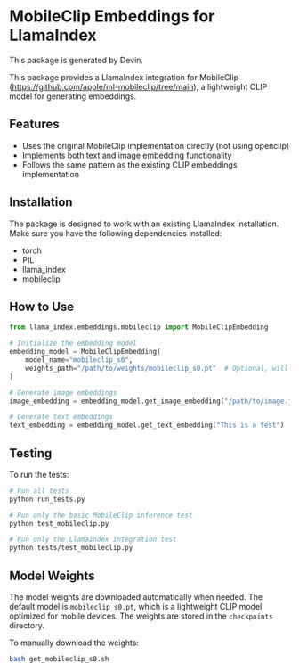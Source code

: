 # MobileClip Embeddings for LlamaIndex

This package is generated by Devin.

This package provides a LlamaIndex integration for MobileClip (https://github.com/apple/ml-mobileclip/tree/main), a lightweight CLIP model for generating embeddings.

## Features

- Uses the original MobileClip implementation directly (not using openclip)
- Implements both text and image embedding functionality
- Follows the same pattern as the existing CLIP embeddings implementation

## Installation

The package is designed to work with an existing LlamaIndex installation. Make sure you have the following dependencies installed:

- torch
- PIL
- llama_index
- mobileclip

## How to Use

```python
from llama_index.embeddings.mobileclip import MobileClipEmbedding

# Initialize the embedding model
embedding_model = MobileClipEmbedding(
    model_name="mobileclip_s0",
    weights_path="/path/to/weights/mobileclip_s0.pt"  # Optional, will download if not provided
)

# Generate image embeddings
image_embedding = embedding_model.get_image_embedding("/path/to/image.jpg")

# Generate text embeddings
text_embedding = embedding_model.get_text_embedding("This is a test")
```

## Testing

To run the tests:

```bash
# Run all tests
python run_tests.py

# Run only the basic MobileClip inference test
python test_mobileclip.py

# Run only the LlamaIndex integration test
python tests/test_mobileclip.py
```

## Model Weights

The model weights are downloaded automatically when needed. The default model is `mobileclip_s0.pt`, which is a lightweight CLIP model optimized for mobile devices. The weights are stored in the `checkpoints` directory.

To manually download the weights:

```bash
bash get_mobileclip_s0.sh
```
